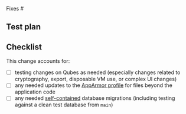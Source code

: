 Fixes #

## Test plan
<!-- Delete this section if not applicable (e.g., some docs-only changes) -->

## Checklist

<!-- If you leave any box below unchecked, please clarify where you may need support.
     If you're unsure, that's fine — a reviewer can help you out. -->

This change accounts for:
- [ ] testing changes on Qubes as needed (especially changes related to cryptography, export, disposable VM use, or complex UI changes)
- [ ] any needed updates to the [AppArmor profile] for files beyond the application code
- [ ] any needed [self-contained] database migrations (including testing against a clean test database from `main`)

[AppArmor profile]: https://github.com/freedomofpress/securedrop-client/blob/main/client/files/usr.bin.securedrop-client
[self-contained]: https://github.com/freedomofpress/securedrop-client/tree/main/client#generating-and-running-database-migrations
